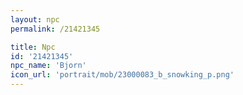 ```yaml
---
layout: npc
permalink: /21421345

title: Npc
id: '21421345'
npc_name: 'Bjorn'
icon_url: 'portrait/mob/23000083_b_snowking_p.png'
---
```


